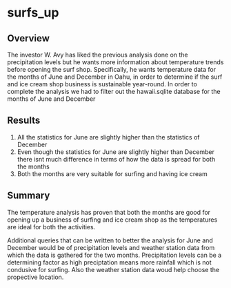 # surfs_up

## Overview ##
The investor W. Avy has liked the previous analysis done on the precipitation levels but he wants more information about temperature trends before opening the surf shop. Specifically, he wants temperature data for the months of June and December in Oahu, in order to determine if the surf and ice cream shop business is sustainable year-round. In order to complete the analysis we had to filter out the hawaii.sqlite database for the months of June and December

## Results ##



1) All the statistics for June are slightly higher than the statistics of December
2) Even though the statistics for June are slightly higher than December there isnt much difference in terms of how the data is spread for both the months
3) Both the months are very suitable for surfing and having ice cream

## Summary ##
The temperature analysis has proven that both the months are good for opening up a business of surfing and ice cream shop as the temperatures are ideal for both the activities.

Additional queries that can be written to better the analysis for June and December would be of precipitation levels and weather station data from which the data is gathered for the two months. Precipitation levels can be a determining factor as high preciptation means more rainfall which is not condusive for surfing. Also the weather station data woud help choose the propective location.  

